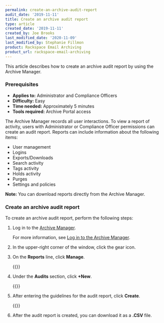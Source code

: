```yaml
---
permalink: create-an-archive-audit-report
audit_date: '2019-11-11'
title: Create an archive audit report
type: article
created_date: '2019-11-11'
created_by: Joe Brooks
last_modified_date: '2020-11-09'
last_modified_by: Stephanie Fillmon
product: Rackspace Email Archiving
product_url: rackspace-email-archiving
---
```


This article describes how to create an archive audit report by using the Archive Manager.

### Prerequisites

- **Applies to:** Administrator and Compliance Officers
- **Difficulty:** Easy
- **Time needed:** Approximately 5 minutes
- **Tools required:** Archive Portal access

The Archive Manager records all user interactions. To view a report of activity, users with Administrator or Compliance Officer permissions can create an audit report. Reports can include information about the following items:

-   User management
-   Logins
-   Exports/Downloads
-   Search activity
-   Tags activity
-   Holds activity
-   Purges
-   Settings and policies

**Note:** You can download reports directly from the Archive Manager.

### Create an archive audit report

To create an archive audit report, perform the following steps:

1.  Log in to the [Archive Manager](https://cp.rackspace.com/Login.aspx?ReturnUrl=%2f).

    For more information, see [Log in to the Archive Manager](/support/how-to/log-in-to-the-archive-manager).

2.  In the upper-right corner of the window, click the gear icon.

3.  On the **Reports** line, click **Manage**.

    {{<image src="Create-an-archive-audit-report-1.png" alt="" title="">}}

4.  Under the **Audits** section, click **+New**.

    {{<image src="Create-an-archive-audit-report-2.png" alt="" title="">}}

5.  After entering the guidelines for the audit report, click **Create**.

    {{<image src="Create-an-archive-audit-report-3.png" alt="" title="">}}

6.  After the audit report is created, you can download it as a **.CSV** file.
